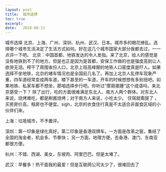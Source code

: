 ```yaml
---
layout: post
title:  城市选择
toc: true 
excerpt: 
date:   2018-06-11
---
```

城市选择
北京、上海、广州、深圳、杭州、武汉、日本。城市多的眼花缭乱。选择哪个城市生活决定了生活方式如何。好在这几个城市国家大部分我都去过，一一点评一下吧。
北京：中国首都，地铁发达的令人发指。来了北京，给人的感觉是没有地铁到不了的地方。但是也正是因为是首都，安保工作做的也是强度高到让人欲哭无泪。榨干了周围省份人口，北京上班高峰期的地铁人口密度真是吓人。如果选择不坐地铁，北京的堵车情况也是全国前几名了。再加上北京人乱停车现象严重，四车道经常变成两车道，楼下甚至的一车道，开车的时候想想有多别扭吧。如果地铁、私家车都不想坐，那咱选择步行吧。你听过“摩肩接踵”这个成语吗，来北京感受一下？
除了出行，吃的方面很难满足东北人、南方人两个群体。对东北人来说，烧烤难吃，都是刷酱烧烤；对于南方人来说，小吃太少。
住宿就甭提了 ，买房房价高，租房也不便宜。sigh，北京的衣食住行真是不太适合非面食区域的小伙伴们来。

上海：垃圾城市，不予置评。

深圳：第一印象是绿化真好。第二印象是香港双牌车。一方面是改革之窗，集结了全国的淘金者，机会多、节奏快； 另一方面，地理方便，去香港、澳门、东南亚都很方便。

杭州：不错、西湖、美女，东坡肉、阿里巴巴。但是太堵了。

武汉：早餐多！热干面我的最爱！但是互联网公司太少了，很难回去了